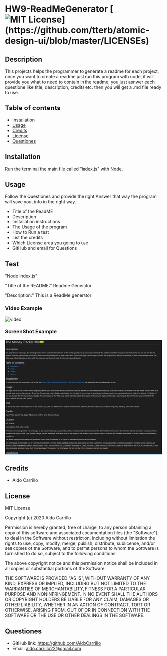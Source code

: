 # HW9-ReadMeGenerator [![MIT License](https://img.shields.io/apm/l/atomic-design-ui.svg?)](https://github.com/tterb/atomic-design-ui/blob/master/LICENSEs)
     

## Description
This projects helps the programmer to generate a readme for each project, once you want to create a readme just run this program with node, it will provide you what to
need to contain in the readme, you just asnwer each questione like title, description, credits etc. then you will get a .md file ready to use.

## Table of contents

* [Installation](#installation)
* [Usage](#usage)
* [Credits](#credits)
* [License](#license)
* [Questiones](#Questiones)


## Installation
Run the terminal the main file called "index.js" with Node.

## Usage 
Follow the Questiones and provide the right Answer that way the program will save yout info in the right way.
* Title of the ReadME
* Description 
* Installation instructions
* The Usage of the program
* How to Run a test
* List the credits
* Which License area you going to use
* GitHub and email for Questions


## Test
"Node index.js"

"Title of the README:" Readme Generator

"Description:" This is a ReadMe generator



### Video Example

![video](./readmegeneratorgif.gif)



### ScreenShot Example


![screen](./readmetest.PNG)




## Credits
* Aldo Carrillo 


## License

MIT License

Copyright (c)   2020 Aldo Carrillo

Permission is hereby granted, free of charge, to any person obtaining a copy
of this software and associated documentation files (the "Software"), to deal
in the Software without restriction, including without limitation the rights
to use, copy, modify, merge, publish, distribute, sublicense, and/or sell
copies of the Software, and to permit persons to whom the Software is
furnished to do so, subject to the following conditions:

The above copyright notice and this permission notice shall be included in all
copies or substantial portions of the Software.

THE SOFTWARE IS PROVIDED "AS IS", WITHOUT WARRANTY OF ANY KIND, EXPRESS OR
IMPLIED, INCLUDING BUT NOT LIMITED TO THE WARRANTIES OF MERCHANTABILITY,
FITNESS FOR A PARTICULAR PURPOSE AND NONINFRINGEMENT. IN NO EVENT SHALL THE
AUTHORS OR COPYRIGHT HOLDERS BE LIABLE FOR ANY CLAIM, DAMAGES OR OTHER
LIABILITY, WHETHER IN AN ACTION OF CONTRACT, TORT OR OTHERWISE, ARISING FROM,
OUT OF OR IN CONNECTION WITH THE SOFTWARE OR THE USE OR OTHER DEALINGS IN THE
SOFTWARE.


## Questiones

* GitHub link: https://github.com/AldoCarrillo
* Email: aldo.carrillo22@gmail.com


